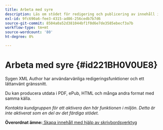 ```yaml
---
title: Arbeta med syre
description: Läs om stödet för redigering och publicering av innehåll i AEM Guides.
exl-id: 9fc690a6-fee3-4315-ad86-256cedb7b7d6
source-git-commit: 8504a0a52d381044bf1f0d6e7de3585ebecf3a7b
workflow-type: tm+mt
source-wordcount: '80'
ht-degree: 0%

---
```


# Arbeta med syre {#id221BH0V0UE8}

Sygen XML Author har användarvänliga redigeringsfunktioner och ett lättanvänt gränssnitt.

Du kan producera utdata i PDF, ePub, HTML och många andra format med samma källa.

*Kontakta kundgruppen för att aktivera den här funktionen i miljön. Detta är inte aktiverat som en del av det färdiga stödet.*

**Överordnat ämne:**[ Skapa innehåll med hjälp av skrivbordsverktyg](author-desktop-tools.md)
